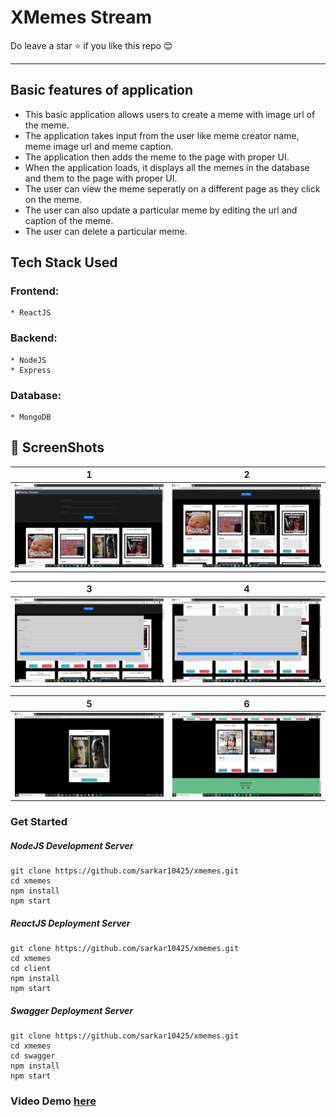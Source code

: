 # XMemes Stream
     
Do leave a star :star: if you like this repo :blush:   
<hr></hr>  
    


## Basic features of application
* This basic application allows users to create a meme with image url of the meme.
* The application takes input from the user like meme creator name, meme image url and meme caption.
* The application then adds the meme to the page with proper UI.
* When the application loads, it displays all the memes in the database and them to the page with proper UI.
* The user can view the meme seperatly on a different page as they click on the meme.
* The user can also update a particular meme by editing the url and caption of the meme.
* The user can delete a particular meme.

## Tech Stack Used
### Frontend:
    * ReactJS
### Backend:
    * NodeJS
    * Express
### Database:
    * MongoDB
        

## :camera_flash: ScreenShots   
| 1 | 2|
|------|-------|
|<img src="./screenshots/Screenshot (1306).png" width="400"/>|<img src="./screenshots/Screenshot (1307).png" width="400"/>|


| 3 | 4|
|------|-------|
|<img src="./screenshots/Screenshot (1308).png" width="400"/>|<img src="./screenshots/Screenshot (1309).png" width="400"/>|

| 5 | 6 |
|------|-------|
|<img src="./screenshots/Screenshot (1310).png" width="400"/>|<img src="./screenshots/Screenshot (1311).png" width="400"/>|

### Get Started
##### NodeJS Development Server
```
git clone https://github.com/sarkar10425/xmemes.git    
cd xmemes 
npm install
npm start
```  
##### ReactJS Deployment Server
```
git clone https://github.com/sarkar10425/xmemes.git    
cd xmemes   
cd client
npm install
npm start 
```   

##### Swagger Deployment Server
```
git clone https://github.com/sarkar10425/xmemes.git   
cd xmemes   
cd swagger
npm install
npm start
``` 

### Video Demo [here](https://youtu.be/o0J5sVQDmEg)
   
